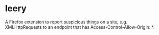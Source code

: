 # leery
A Firefox extension to report suspicious things on a site, e.g. XMLHttpRequests to an endpoint that has Access-Control-Allow-Origin: *.
